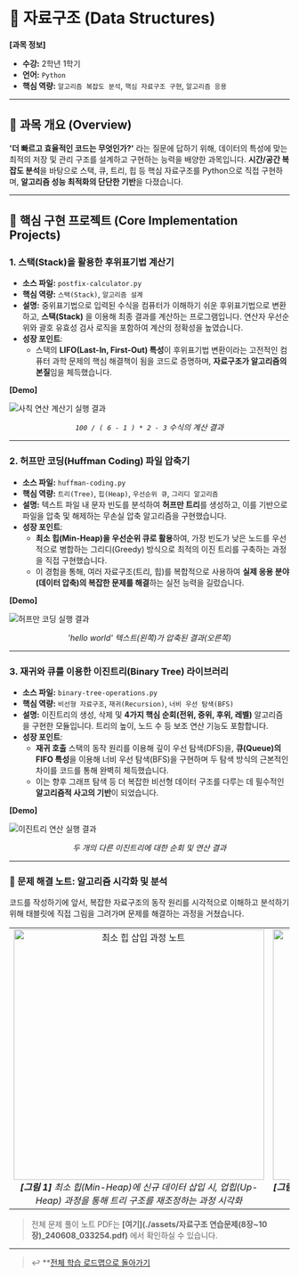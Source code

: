 # 🧠 자료구조 (Data Structures)

**[과목 정보]**
- **수강:** 2학년 1학기
- **언어:** `Python`
- **핵심 역량:** `알고리즘 복잡도 분석`, `핵심 자료구조 구현`, `알고리즘 응용`

---

## 📖 과목 개요 (Overview)
**'더 빠르고 효율적인 코드는 무엇인가?'** 라는 질문에 답하기 위해, 데이터의 특성에 맞는 최적의 저장 및 관리 구조를 설계하고 구현하는 능력을 배양한 과목입니다. **시간/공간 복잡도 분석**을 바탕으로 스택, 큐, 트리, 힙 등 핵심 자료구조를 Python으로 직접 구현하며, **알고리즘 성능 최적화의 단단한 기반**을 다졌습니다.

---

## 🚀 핵심 구현 프로젝트 (Core Implementation Projects)

### 1. 스택(Stack)을 활용한 후위표기법 계산기
- **소스 파일:** `postfix-calculator.py`
- **핵심 역량:** `스택(Stack)`, `알고리즘 설계`
- **설명:** 중위표기법으로 입력된 수식을 컴퓨터가 이해하기 쉬운 후위표기법으로 변환하고, **스택(Stack)** 을 이용해 최종 결과를 계산하는 프로그램입니다. 연산자 우선순위와 괄호 유효성 검사 로직을 포함하여 계산의 정확성을 높였습니다.
- **성장 포인트**:
    - 스택의 **LIFO(Last-In, First-Out) 특성**이 후위표기법 변환이라는 고전적인 컴퓨터 과학 문제의 핵심 해결책이 됨을 코드로 증명하며, **자료구조가 알고리즘의 본질**임을 체득했습니다.

**[Demo]**

![사칙 연산 계산기 실행 결과](./assets/postfix-calculator-result.png)
*<p align="center">`100 / ( 6 - 1 ) * 2 - 3` 수식의 계산 결과</p>*

---

### 2. 허프만 코딩(Huffman Coding) 파일 압축기
- **소스 파일:** `huffman-coding.py`
- **핵심 역량:** `트리(Tree)`, `힙(Heap)`, `우선순위 큐`, `그리디 알고리즘`
- **설명:** 텍스트 파일 내 문자 빈도를 분석하여 **허프만 트리**를 생성하고, 이를 기반으로 파일을 압축 및 해제하는 무손실 압축 알고리즘을 구현했습니다.
- **성장 포인트**:
    - **최소 힙(Min-Heap)을 우선순위 큐로 활용**하여, 가장 빈도가 낮은 노드를 우선적으로 병합하는 그리디(Greedy) 방식으로 최적의 이진 트리를 구축하는 과정을 직접 구현했습니다.
    - 이 경험을 통해, 여러 자료구조(트리, 힙)를 복합적으로 사용하여 **실제 응용 분야(데이터 압축)의 복잡한 문제를 해결**하는 실전 능력을 길렀습니다.

**[Demo]**

![허프만 코딩 실행 결과](./assets/huffman-coding-result.png)
*<p align="center">'hello world' 텍스트(왼쪽)가 압축된 결과(오른쪽)</p>*

---

### 3. 재귀와 큐를 이용한 이진트리(Binary Tree) 라이브러리
- **소스 파일:** `binary-tree-operations.py`
- **핵심 역량:** `비선형 자료구조`, `재귀(Recursion)`, `너비 우선 탐색(BFS)`
- **설명:** 이진트리의 생성, 삭제 및 **4가지 핵심 순회(전위, 중위, 후위, 레벨)** 알고리즘을 구현한 모듈입니다. 트리의 높이, 노드 수 등 보조 연산 기능도 포함합니다.
- **성장 포인트**:
    - **재귀 호출** 스택의 동작 원리를 이용해 깊이 우선 탐색(DFS)을, **큐(Queue)의 FIFO 특성**을 이용해 너비 우선 탐색(BFS)을 구현하며 두 탐색 방식의 근본적인 차이를 코드를 통해 완벽히 체득했습니다.
    - 이는 향후 그래프 탐색 등 더 복잡한 비선형 데이터 구조를 다루는 데 필수적인 **알고리즘적 사고의 기반**이 되었습니다.

**[Demo]**

![이진트리 연산 실행 결과](./assets/binary-tree-operations-result.png)
*<p align="center">두 개의 다른 이진트리에 대한 순회 및 연산 결과</p>*

---

### 📝 문제 해결 노트: 알고리즘 시각화 및 분석
코드를 작성하기에 앞서, 복잡한 자료구조의 동작 원리를 시각적으로 이해하고 분석하기 위해 태블릿에 직접 그림을 그려가며 문제를 해결하는 과정을 거쳤습니다.

<table>
  <tr>
    <td align="center">
      <img src="./assets/ds-note-heap-insertion.png" alt="최소 힙 삽입 과정 노트" width="450"/>
      <br/>
      <i><b>[그림 1]</b> 최소 힙(Min-Heap)에 신규 데이터 삽입 시, 업힙(Up-Heap) 과정을 통해 트리 구조를 재조정하는 과정 시각화</i>
    </td>
    <td align="center">
      <img src="./assets/ds-note-bst-creation.png" alt="이진탐색트리 생성 과정 노트" width="450"/>
      <br/>
      <i><b>[그림 2]</b> 주어진 숫자 시퀀스를 이진탐색트리(BST)에 순차적으로 삽입하여 최종 트리를 구성하는 과정</i>
    </td>
  </tr>
</table>

>  전체 문제 풀이 노트 PDF는 **[여기](./assets/자료구조 연습문제(8장~10장)_240608_033254.pdf)** 에서 확인하실 수 있습니다.

---
> ↩️ **[전체 학습 로드맵으로 돌아가기](../../README.md)
